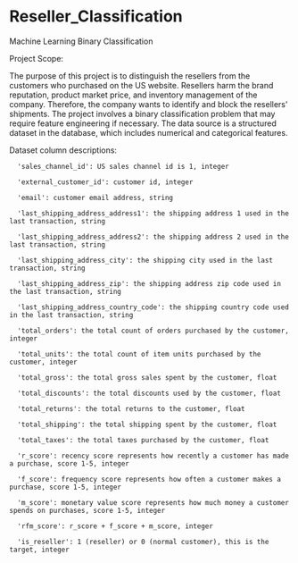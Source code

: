 # Reseller_Classification
Machine Learning Binary Classification

Project Scope:

The purpose of this project is to distinguish the resellers from the customers who purchased on the US website. Resellers harm the brand reputation, product market price, and inventory management of the company. Therefore, the company wants to identify and block the resellers' shipments.
The project involves a binary classification problem that may require feature engineering if necessary. The data source is a structured dataset in the database, which includes numerical and categorical features.

Dataset column descriptions:

      'sales_channel_id': US sales channel id is 1, integer 

      'external_customer_id': customer id, integer 

      'email': customer email address, string

      'last_shipping_address_address1': the shipping address 1 used in the last transaction, string

      'last_shipping_address_address2': the shipping address 2 used in the last transaction, string

      'last_shipping_address_city': the shipping city used in the last transaction, string

      'last_shipping_address_zip': the shipping address zip code used in the last transaction, string

      'last_shipping_address_country_code': the shipping country code used in the last transaction, string

      'total_orders': the total count of orders purchased by the customer, integer 

      'total_units': the total count of item units purchased by the customer, integer 

      'total_gross': the total gross sales spent by the customer, float

      'total_discounts': the total discounts used by the customer, float

      'total_returns': the total returns to the customer, float

      'total_shipping': the total shipping spent by the customer, float

      'total_taxes': the total taxes purchased by the customer, float

      'r_score': recency score represents how recently a customer has made a purchase, score 1-5, integer 

      'f_score': frequency score represents how often a customer makes a purchase, score 1-5, integer 

      'm_score': monetary value score represents how much money a customer spends on purchases, score 1-5, integer

      'rfm_score': r_score + f_score + m_score, integer 

      'is_reseller': 1 (reseller) or 0 (normal customer), this is the target, integer
